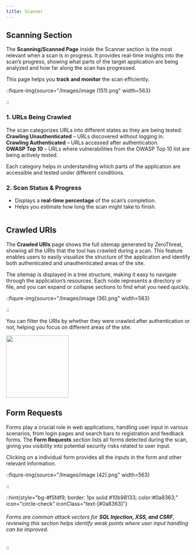 ```yaml
---
title: Scanner
---
```


## Scanning Section

The **Scanning/Scanned Page** inside the Scanner section is the most relevant when a scan is in progress. It provides real-time insights into the scan’s progress, showing what parts of the target application are being analyzed and how far along the scan has progressed.

This page helps you **track and monitor** the scan efficiently.

::fiqure-img{source="/Images/image (151).png" width=563}

<!-- <img src="/Images/image (151).png" alt="" width="563"> -->

::

### 1. URLs Being Crawled

The scan categorizes URLs into different states as they are being tested:\
<icon class="fa-solid fa-hourglass-half"/>**Crawling Unauthenticated** – URLs discovered without logging in.\
<icon class="fa-solid fa-hourglass-half"/>**Crawling Authenticated** – URLs accessed after authentication.\
<icon class="fa-solid fa-hourglass-half"/>**OWASP Top 10** – URLs where vulnerabilities from the OWASP Top 10 list are being actively tested.

Each category helps in understanding which parts of the application are accessible and tested under different conditions.

### 2. Scan Status & Progress

- Displays a **real-time percentage** of the scan’s completion.
- Helps you estimate how long the scan might take to finish.

<img src="/Images/image (153).png" alt="">

## Crawled URIs

The **Crawled URIs** page shows the full sitemap generated by ZeroThreat, showing all the URIs that the tool has crawled during a scan. This feature enables users to easily visualize the structure of the application and identify both authenticated and unauthenticated areas of the site.

The sitemap is displayed in a tree structure, making it easy to navigate through the application’s resources. Each node represents a directory or file, and you can expand or collapse sections to find what you need quickly.

::fiqure-img{source="/Images/image (36).png" width=563}

<!-- <img src="/Images/image (36).png" alt="" width="563"> -->

::

You can filter the URIs by whether they were crawled after authentication or not, helping you focus on different areas of the site.

<img src="/Images/image (39).png" alt="" width="170">

## Form Requests

Forms play a crucial role in web applications, handling user input in various scenarios, from login pages and search bars to registration and feedback forms. The **Form Requests** section lists all forms detected during the scan, giving you visibility into potential security risks related to user input.

Clicking on a individual form provides all the inputs in the form and other relevant information.

::fiqure-img{source="/Images/image (42).png" width=563}

<!-- <img src="/Images/image (42).png" alt="" width="563"> -->

::

::hint{style="bg-#f5fdf9; border: 1px solid #10b98133; color:#0a8363;" icon="circle-check" iconClass="text-[#0a8363]"}

###### Forms are common attack vectors for **SQL Injection, XSS, and CSRF**, reviewing this section helps identify weak points where user input handling can be improved.

::
